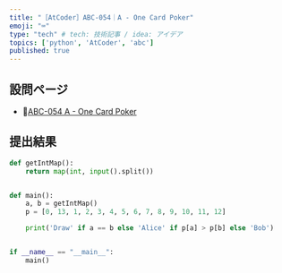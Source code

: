 ```yaml
---
title: "［AtCoder］ABC-054｜A - One Card Poker"
emoji: "⌨️"
type: "tech" # tech: 技術記事 / idea: アイデア
topics: ['python', 'AtCoder', 'abc']
published: true
---
```


## 設問ページ

- 🔗[ABC-054 A - One Card Poker](https://atcoder.jp/contests/abc054/tasks/abc054_a)

## 提出結果

```python
def getIntMap():
    return map(int, input().split())


def main():
    a, b = getIntMap()
    p = [0, 13, 1, 2, 3, 4, 5, 6, 7, 8, 9, 10, 11, 12]

    print('Draw' if a == b else 'Alice' if p[a] > p[b] else 'Bob')


if __name__ == "__main__":
    main()

```
